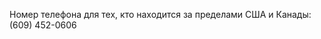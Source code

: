 <Token xmlns:xlink="http://www.w3.org/1999/xlink">Номер телефона для тех, кто находится за пределами США и Канады: (609) 452-0606</Token>

<!--HONumber=Jun16_HO4-->


